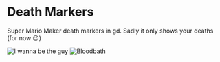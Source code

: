 # Death Markers

Super Mario Maker death markers in gd.
Sadly it only shows your deaths (for now 😉)

![I wanna be the guy](https://github.com/Bean0of/deathmarkers/blob/main/images/iwannabetheguy.jpg?raw=true)
![Bloodbath](https://github.com/Bean0of/deathmarkers/blob/main/images/bloodbath.jpg?raw=true)
